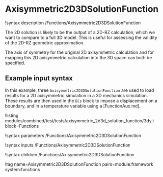 # Axisymmetric2D3DSolutionFunction

!syntax description /Functions/Axisymmetric2D3DSolutionFunction

The 2D solution is likely to be the output of a 2D-RZ calculation, which we want to compare
to a full 3D model. This is useful for assessing the validity of the 2D-RZ geometric approximation.

The axis of symmetry for the original 2D axisymmetric calculation and for mapping
this 2D axisymmetric calculation into the 3D space can both be specified.

## Example input syntax

In this example, three `Axisymmetric2D3DSolutionFunction` are used to load results for a 2D
axisymmetric simulation in a 3D mechanics simulation. These results are then used in the `BCs`
block to impose a displacement on a boundary, and in a temperature variable using a [FunctionAux.md].

!listing modules/combined/test/tests/axisymmetric_2d3d_solution_function/3dy.i block=Functions

!syntax parameters /Functions/Axisymmetric2D3DSolutionFunction

!syntax inputs /Functions/Axisymmetric2D3DSolutionFunction

!syntax children /Functions/Axisymmetric2D3DSolutionFunction

!tag name=Axisymmetric2D3DSolutionFunction pairs=module:framework system:functions

